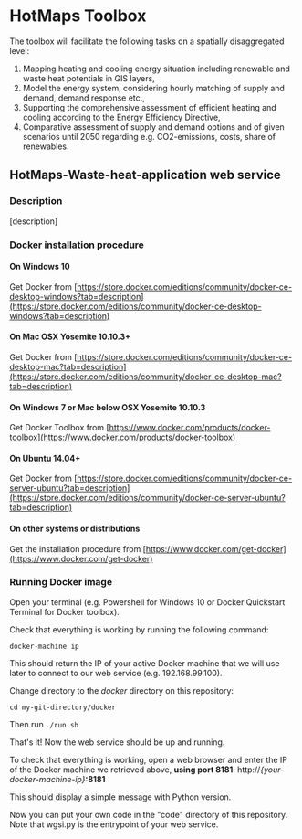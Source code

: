 # HotMaps Toolbox
The toolbox will facilitate the following tasks on a spatially disaggregated level: 

1. Mapping heating and cooling energy situation including renewable and waste heat potentials in GIS layers,
2. Model the energy system, considering hourly matching of supply and demand, demand response etc.,
3. Supporting the comprehensive assessment of efficient heating and cooling according to the Energy Efficiency Directive,
4. Comparative assessment of supply and demand options and of given scenarios until 2050 regarding e.g. CO2-emissions, costs, share of renewables.


## HotMaps-Waste-heat-application web service
### Description
[description]

### Docker installation procedure
#### On Windows 10
Get Docker from [https://store.docker.com/editions/community/docker-ce-desktop-windows?tab=description](https://store.docker.com/editions/community/docker-ce-desktop-windows?tab=description)
#### On Mac OSX Yosemite 10.10.3+
Get Docker from [https://store.docker.com/editions/community/docker-ce-desktop-mac?tab=description](https://store.docker.com/editions/community/docker-ce-desktop-mac?tab=description)
#### On Windows 7 or Mac below OSX Yosemite 10.10.3
Get Docker Toolbox from [https://www.docker.com/products/docker-toolbox](https://www.docker.com/products/docker-toolbox)
#### On Ubuntu 14.04+
Get Docker from [https://store.docker.com/editions/community/docker-ce-server-ubuntu?tab=description](https://store.docker.com/editions/community/docker-ce-server-ubuntu?tab=description)
#### On other systems or distributions
Get the installation procedure from [https://www.docker.com/get-docker](https://www.docker.com/get-docker)
### Running Docker image
Open your terminal (e.g. Powershell for Windows 10 or Docker Quickstart Terminal for Docker toolbox).

Check that everything is working by running the following command:

`docker-machine ip`

This should return the IP of your active Docker machine that we will use later to connect to our web service (e.g. 192.168.99.100).

Change directory to the *docker* directory on this repository:

`cd my-git-directory/docker`

Then run `./run.sh`

That's it! Now the web service should be up and running.

To check that everything is working, open a web browser and enter the IP of the Docker machine we retrieved above, **using port 8181**: http://*{your-docker-machine-ip}***:8181**

This should display a simple message with Python version.

Now you can put your own code in the "code" directory of this repository. Note that wgsi.py is the entrypoint of your web service.
